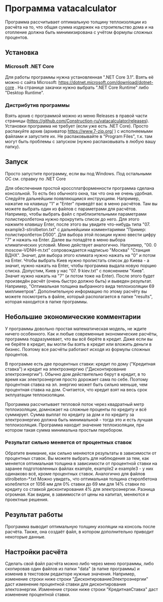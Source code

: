 # Программа vatacalculator
Программа рассчитывает оптимальную толщину теплоизоляции из расчёта на то, что общая сумма издержек на строительство дома и на отопление должна быть минимизирована с учётом формулы сложных процентов.

## Установка

### Microsoft .NET Core
Для работы программы нужна установленная ".NET Core 3.1". Взять её можно с сайта Microsoft: https://dotnet.microsoft.com/download/dotnet-core . На странице закачки нужно выбрать ".NET Core Runtime" либо "Desktop Runtime".

### Дистрибутив программы
Взять архив с программой можно из меню Releases в правой части страницы (https://github.com/Construction-ru/vatacalculator/releases).
Установки программа не требует (если уже есть .NET Core).
Просто распакуйте архив (архиватор https://www.7-zip.org/ ) с исполняемыми файлами и запустите их. Не распаковывайте в "Program Files", т.к. там могут быть проблемы с запуском (нужно распаковывать в любую вашу папку).


## Запуск
Просто запустите программу, если вы под Windows. Под остальными ОС см. справку по .NET Core

Для обеспечения простой кроссплатформенности программа сделана консольной. То есть без обычного окна, так что она не очень удобная.
Следуйте дальнейшим появляющимся инструкциям.
Например, нажатие на клавишу "1" и "Enter" приведёт вас в меню расчётов. Там вы можете выбрать один из файлов с параметрами для расчётов.
Например, чтобы выбрать файл с приблизительными параметрами полистиролбетона нужно прокрутить список до него. Для этого нажмите клавишу Enter, после этого вы увидите что-нибудь типа "07. example3-stirolbeton.txt" с дальнейшими комментариями "Пример: полистиролбетон D500".
Для выбора этой позиции нужно ввести цифру "7" и нажать на Enter.
Далее вы попадёте в меню выбора климатических условий. Меню действует аналогично.
Например, "00. 0 moscow-VDNH-m.txt" сопровождается надписью "Москва" "Станция ВДНХ". Значит, для выбора этого климата нужно нажать на "0" и потом на Enter.
Чтобы выбрать Киев нужно пролистать список до Киева - а значит, нужно нажать на Enter, чтобы программа выдала новую порцию списка.
Допустим, Киев у нас "07. 9 kiev.txt" с пояснением "Киев". Значит нужно нажать на "7" (и потом тоже на Enter).
После этого будет произведён расчёт (очень быстро должно быть) и выведен результат.
Например, "Оптимальная толщина выбранного вида теплоизоляции 69 миллиметров".
Дополнительную информацию по этому расчёту вы можете посмотреть в файле, который располагается в папке "results", которая находится в папке программы.

## Небольшие экономические комментарии

У программы довольно простая математическая модель, не ждите ничего особенного.
Как и любые современные экономические расчёты, программа подразумевает, что вы всё берёте в кредит. Даже если вы не берёте в кредит, вы могли бы взять в кредит или вложить деньги в бизнес. Поэтому все расчёты работают исходя из формулы сложных процентов.

В программе есть две процентных ставки: кредит по дому ("Кредитная ставка") и кредит на электроэнергию ("Дисконтирование электроэнергии").
Обычно дом действительно берут в кредит, в то время как электроэнергия просто дорожает сама по себе. Поэтому процентная ставка на эл. энергию может быть сильно меньше, чем процентная ставка на дом.
Считается, что кредит взят на весь срок экплуатации теплоизоляции.

Программа рассчитывает тепловой поток через квадратный метр теплоизоляции, домножает на сложные проценты по кредиту и всё суммирует. Сумма выплат по кредиту за дом и по кредиту за электроэнергию должна быть минимальной - тогда это и есть лучшая теплоизоляция. Программа находит значение теплоизоляции, при котором такая сумма минимальна простым перебором.

### Результат сильно меняется от процентных ставок
Обратите внимание, как сильно меняются результаты в зависимости от процентных ставок. Вы можете выбрать для наблюдения за тем, как меняется оптимальная толщина в зависимости от процентной ставки на заранее подготовленных файлах example, example2 и example3 - у них одинаково всё, кроме процентных ставок. Аналогично для файлов stirolbeton-*.txt
Можно увидеть, что оптимальная толщина стиролбетона колеблется от 1056 мм для 0% ставки до 69 мм для 14% ставки по кредиту со ставкой дисконтирования 4% для электроэнергии.
Разница огромная. Как видим, в завиимости от цены на капитал, меняются и проектные решения.

## Результат работы
Программа выводит оптимальную толщину изоляции на консоль после расчёта.
Также, она создаёт файл, в котором дополнительно приводит некоторые данные.

## Настройки расчёта
Сделать свой файл расчёта можно либо через меню программы, либо скопировав один файлов из папки "data" (в папке программы) и изменив в текстовом редакторе нужные значения.
Например, изменение строки ниже строки "ДисконтированиеЭлектроэнергии" даст изменение процентной ставки для дисконтирования электоэнергии.
Изменение строки ниже строки "КредитнаяСтавка" даст изменение процентной ставки.
